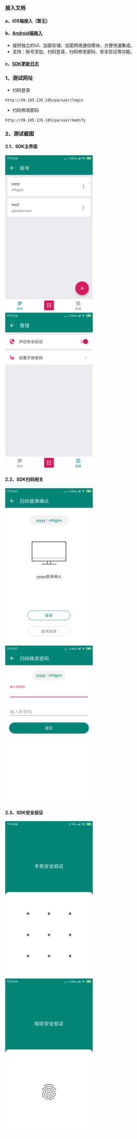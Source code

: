 ### 接入文档

#### a、iOS端接入（暂无）

#### b、[Android端接入](/docs/Android.md)

- 提供独立的UI、加密存储、加密网络通信模块，方便快速集成。
- 支持：账号添加、扫码登录、扫码修改密码、安全验证等功能。

#### c、[SDK更新日志](/docs/CHANGES.md)

### 1、测试网址

- 扫码登录

```
http://39.105.135.105/pa/user/login
```

- 扫码修改密码

```
http://39.105.135.105/pa/user/modify
```

### 2、测试截图
#### 2.1、SDK主界面

<div align="left">
<img src="./imgs/main-accounts.png" height="500px" alt="账号" >
<img src="./imgs/main-manager.png" height="500px" alt="管理" >
</div>

#### 2.2、SDK扫码相关

<div align="left">
<img src="./imgs/scan-login.png" height="500px" alt="扫码登录" >
<img src="./imgs/scan-change-pass.png" height="500px" alt="扫码修改密码" >
</div>

#### 2.3、SDK安全验证

<div align="left">
<img src="./imgs/verify-pattern.png" height="500px" alt="手势验证" >
<img src="./imgs/verify-fingerprint.png" height="500px" alt="指纹验证" >
</div>


